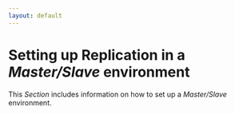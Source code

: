 ```yaml
---
layout: default
---
```

Setting up Replication in a _Master/Slave_ environment
======================================================

This _Section_ includes information on how to set up a _Master/Slave_ environment.
